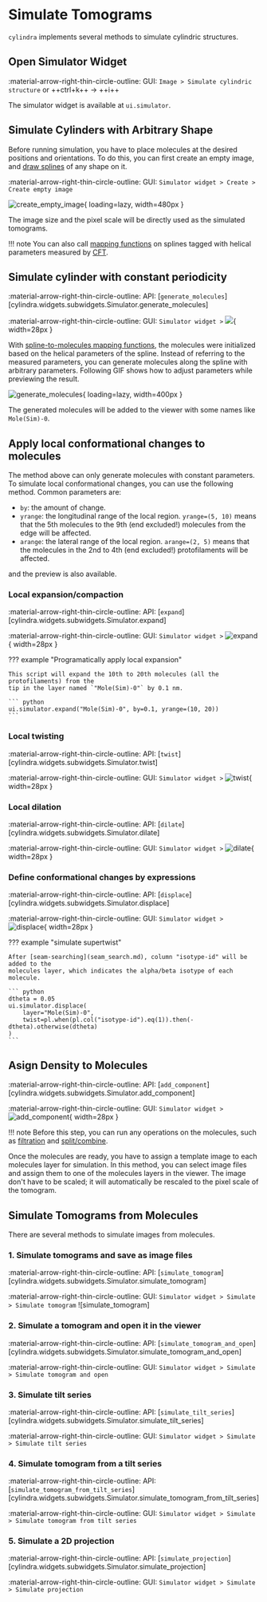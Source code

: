 # Simulate Tomograms

`cylindra` implements several methods to simulate cylindric structures.

## Open Simulator Widget

:material-arrow-right-thin-circle-outline: GUI: `Image > Simulate cylindric structure` or ++ctrl+k++ &rarr; ++i++

The simulator widget is available at `ui.simulator`.

## Simulate Cylinders with Arbitrary Shape

Before running simulation, you have to place molecules at the desired positions and
orientations. To do this, you can first create an empty image, and [draw splines](fit_splines.md#draw-splines) of any shape on it.

:material-arrow-right-thin-circle-outline: GUI: `Simulator widget > Create > Create empty image`

![create_empty_image](images/create_empty_image.png){ loading=lazy, width=480px }

The image size and the pixel scale will be directly used as the simulated tomograms.

!!! note
    You can also call [mapping functions](molecules/spline_to_molecules.md) on splines
    tagged with helical parameters measured by [CFT](lattice_params.md).

## Simulate cylinder with constant periodicity

:material-arrow-right-thin-circle-outline: API: [`generate_molecules`][cylindra.widgets.subwidgets.Simulator.generate_molecules]

:material-arrow-right-thin-circle-outline: GUI: `Simulator widget >` ![](images/toolbutton_generate_molecules.png){ width=28px }

With [spline-to-molecules mapping functions](molecules/spline_to_molecules.md), the
molecules were initialized based on the helical parameters of the spline. Instead of
referring to the measured parameters, you can generate molecules along the spline with
arbitrary parameters. Following GIF shows how to adjust parameters while previewing the
result.

![generate_molecules](images/generate_molecules.gif){ loading=lazy, width=400px }

The generated molecules will be added to the viewer with some names like `Mole(Sim)-0`.

## Apply local conformational changes to molecules

The method above can only generate molecules with constant parameters. To simulate
local conformational changes, you can use the following method. Common parameters are:

- `by`: the amount of change.
- `yrange`: the longitudinal range of the local region. `yrange=(5, 10)` means that the
  5th molecules to the 9th (end excluded!) molecules from the edge will be affected.
- `arange`: the lateral range of the local region. `arange=(2, 5)` means that the
  molecules in the 2nd to 4th (end excluded!) protofilaments will be affected.

and the preview is also available.

### Local expansion/compaction

:material-arrow-right-thin-circle-outline: API: [`expand`][cylindra.widgets.subwidgets.Simulator.expand]

:material-arrow-right-thin-circle-outline: GUI: `Simulator widget >` ![expand](images/toolbutton_expand.png){ width=28px }

??? example "Programatically apply local expansion"

    This script will expand the 10th to 20th molecules (all the protofilaments) from the
    tip in the layer named `"Mole(Sim)-0"` by 0.1 nm.

    ``` python
    ui.simulator.expand("Mole(Sim)-0", by=0.1, yrange=(10, 20))
    ```

### Local twisting

:material-arrow-right-thin-circle-outline: API: [`twist`][cylindra.widgets.subwidgets.Simulator.twist]

:material-arrow-right-thin-circle-outline: GUI: `Simulator widget >` ![twist](images/toolbutton_twist.png){ width=28px }

### Local dilation

:material-arrow-right-thin-circle-outline: API: [`dilate`][cylindra.widgets.subwidgets.Simulator.dilate]

:material-arrow-right-thin-circle-outline: GUI: `Simulator widget >` ![dilate](images/toolbutton_dilate.png){ width=28px }

### Define conformational changes by expressions

:material-arrow-right-thin-circle-outline: API: [`displace`][cylindra.widgets.subwidgets.Simulator.displace]

:material-arrow-right-thin-circle-outline: GUI: `Simulator widget >` ![displace](images/toolbutton_displace.png){ width=28px }

??? example "simulate supertwist"

    After [seam-searching](seam_search.md), column "isotype-id" will be added to the
    molecules layer, which indicates the alpha/beta isotype of each molecule.

    ``` python
    dtheta = 0.05
    ui.simulator.displace(
        layer="Mole(Sim)-0",
        twist=pl.when(pl.col("isotype-id").eq(1)).then(-dtheta).otherwise(dtheta)
    )
    ```

## Asign Density to Molecules

:material-arrow-right-thin-circle-outline: API: [`add_component`][cylindra.widgets.subwidgets.Simulator.add_component]

:material-arrow-right-thin-circle-outline: GUI: `Simulator widget >` ![add_component](images/toolbutton_add_component.png){ width=28px }

!!! note
    Before this step, you can run any operations on the molecules, such as [filtration](molecules/filter_molecules.md) and [split/combine](molecules/split_and_combine.md).

Once the molecules are ready, you have to assign a template image to each molecules
layer for simulation. In this method, you can select image files and assign them to one
of the molecules layers in the viewer. The image don't have to be scaled; it will
automatically be rescaled to the pixel scale of the tomogram.

## Simulate Tomograms from Molecules

There are several methods to simulate images from molecules.

### 1. Simulate tomograms and save as image files

:material-arrow-right-thin-circle-outline: API: [`simulate_tomogram`][cylindra.widgets.subwidgets.Simulator.simulate_tomogram]

:material-arrow-right-thin-circle-outline: GUI: `Simulator widget > Simulate > Simulate tomogram` ![simulate_tomogram]


### 2. Simulate a tomogram and open it in the viewer

:material-arrow-right-thin-circle-outline: API: [`simulate_tomogram_and_open`][cylindra.widgets.subwidgets.Simulator.simulate_tomogram_and_open]

:material-arrow-right-thin-circle-outline: GUI: `Simulator widget > Simulate > Simulate tomogram and open`

### 3. Simulate tilt series

:material-arrow-right-thin-circle-outline: API: [`simulate_tilt_series`][cylindra.widgets.subwidgets.Simulator.simulate_tilt_series]

:material-arrow-right-thin-circle-outline: GUI: `Simulator widget > Simulate > Simulate tilt series`

### 4. Simulate tomogram from a tilt series

:material-arrow-right-thin-circle-outline: API: [`simulate_tomogram_from_tilt_series`][cylindra.widgets.subwidgets.Simulator.simulate_tomogram_from_tilt_series]

:material-arrow-right-thin-circle-outline: GUI: `Simulator widget > Simulate > Simulate tomogram from tilt series`

### 5. Simulate a 2D projection

:material-arrow-right-thin-circle-outline: API: [`simulate_projection`][cylindra.widgets.subwidgets.Simulator.simulate_projection]

:material-arrow-right-thin-circle-outline: GUI: `Simulator widget > Simulate > Simulate projection`
